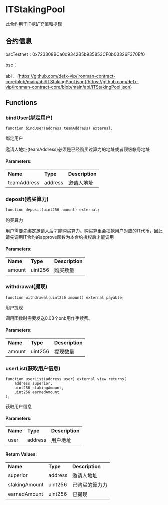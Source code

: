 # ITStakingPool

此合约用于IT挖矿充值和提现

## 合约信息

bscTestnet：0x723308BCa0d9342B5b935853CF0b03326F370Ef0

bsc：

abi： [https://github.com/defx-vip/ironman-contract-core/blob/main/abi/ITStakingPool.json](https://github.com/defx-vip/ironman-contract-core/blob/main/abi/ITStakingPool.json)

## Functions <a href="#functions" id="functions"></a>

### bindUser(绑定用户)

```solidity
function bindUser(address teamAddress) external;
```

绑定用户

邀请人地址(teamAddress)必须是已经购买过算力的地址或者顶级帐号地址

#### Parameters:

|             |          |                 |
| ----------- | -------- | --------------- |
| **Name**    | **Type** | **Description** |
| teamAddress | address  | 邀请人地址           |

### deposit(购买算力)

```solidity
function deposit(uint256 amount) external;
```

购买算力

用户需要先绑定邀请人后才能购买算力。购买算里会扣款用户对应的IT代币，因此请先调用IT合约的approve函数为本合约授权后才能调用

#### Parameters:

|          |          |                 |
| -------- | -------- | --------------- |
| **Name** | **Type** | **Description** |
| amount   | uint256  | 购买数量            |

### withdrawal(提现)

```solidity
function withdrawal(uint256 amount) external payable;
```

用户提现

调用函数时需要发送0.03个bnb用作手续费。

#### Parameters:

|          |          |                 |
| -------- | -------- | --------------- |
| **Name** | **Type** | **Description** |
| amount   | uint256  | 提现数量            |

### userList(获取用户信息)

```solidity
function userList(address user) external view returns(
    address superior,
    uint256 stakingAmount,
    uint256 earnedAmount
);
```

获取用户信息

#### Parameters:

|          |          |                 |
| -------- | -------- | --------------- |
| **Name** | **Type** | **Description** |
| user     | address  | 用户地址            |

#### **Return Values:**

|               |          |                 |
| ------------- | -------- | --------------- |
| **Name**      | **Type** | **Description** |
| superior      | address  | 邀请人地址           |
| stakingAmount | uint256  | 已购买的算力力         |
| earnedAmount  | uint256  | 已提现             |
